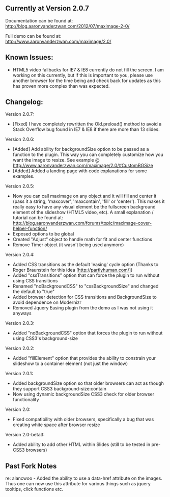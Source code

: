 ## Currently at Version 2.0.7

Documentation can be found at:
http://blog.aaronvanderzwan.com/2012/07/maximage-2-0/

Full demo can be found at:
http://www.aaronvanderzwan.com/maximage/2.0/

## Known Issues:
* HTML5 video fallbacks for IE7 & IE8 currently do not fill the screen.  I am working on this currently, but if this is important to you, please use another browser for the time being and check back for updates as this has proven more complex than was expected.

## Changelog:

Version 2.0.7:
* [Fixed] I have completely rewritten the Old.preload() method to avoid a Stack Overflow bug found in IE7 & IE8 if there are more than 13 slides.

Version 2.0.6:
* [Added] Add ability for backgroundSize option to be passed as a function to the plugin.  This way you can completely customize how you want the image to resize.  See example @ http://www.aaronvanderzwan.com/maximage/2.0/#CustomBGSize
* [Added] Added a landing page with code explanations for some examples.

Version 2.0.5:
* Now you can call maximage on any object and it will fill and center it (pass it a string, 'maxcover', 'maxcontain', 'fill' or 'center').  This makes it really easy to have any visual element be the fullscreen background element of the slideshow (HTML5 video, etc). A small explanation / tutorial can be found at: http://blog.aaronvanderzwan.com/forums/topic/maximage-cover-helper-function/
* Exposed options to be global
* Created "Adjust" object to handle math for fit and center functions
* Remove Timer object (it wasn't being used anymore)

Version 2.0.4:
* Added CSS transitions as the default 'easing' cycle option (Thanks to Roger Braunstein for this idea [http://partlyhuman.com/])
* Added "cssTransitions" option that can force the plugin to run without using CSS transitions
* Renamed "noBackgroundCSS" to "cssBackgroundSize" and changed the default to "true"
* Added browser detection for CSS transitions and BackgroundSize to avoid dependence on Modernizr
* Removed Jquery Easing plugin from the demo as I was not using it anyways

Version 2.0.3:
* Added "noBackgroundCSS" option that forces the plugin to run without using CSS3's background-size

Version 2.0.2:
* Added "fillElement" option that provides the ability to constrain your slideshow to a container element (not just the window)

Version 2.0.1: 
* Added backgroundSize option so that older browsers can act as though they support CSS3 background-size:contain
* Now using dynamic backgroundSize CSS3 check for older browser functionality

Version 2.0:
* Fixed compatibility with older browsers, specifically a bug that was creating white space after browser resize

Version 2.0-beta3:
* Added ability to add other HTML within Slides (still to be tested in pre-CSS3 browsers)

## Past Fork Notes
re: alancwoo - Added the ability to use a data-href attribute on the images. Thus one can now use this attribute for various things such as jquery tooltips, click functions etc.